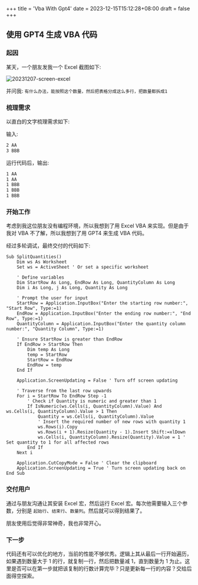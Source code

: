 +++
title = 'Vba With Gpt4'
date = 2023-12-15T15:12:28+08:00
draft = false
+++

## 使用 GPT4 生成 VBA 代码

### 起因

某天，一个朋友发我一个 Excel 截图如下:

![20231207-screen-excel](https://raw.githubusercontent.com/moqimoqidea/moqimoqidea.github.io/master/static/images/20231207-screen-excel.jpg)

并问我: `有什么办法，能按照这个数量，然后把表格分成这么多行，把数量都拆成1`

### 梳理需求

以直白的文字梳理需求如下:

输入:

```txt
2 AA
3 BBB
```

运行代码后，输出:

```txt
1 AA
1 AA
1 BBB
1 BBB
1 BBB
```

### 开始工作

考虑到我这位朋友没有编程环境，所以我想到了用 Excel VBA 来实现。但是由于我对 VBA 不了解，所以我想到了用 GPT4 来生成 VBA 代码。

经过多轮调试，最终交付的代码如下:

```vba
Sub SplitQuantities()
    Dim ws As Worksheet
    Set ws = ActiveSheet ' Or set a specific worksheet

    ' Define variables
    Dim StartRow As Long, EndRow As Long, QuantityColumn As Long
    Dim i As Long, j As Long, Quantity As Long

    ' Prompt the user for input
    StartRow = Application.InputBox("Enter the starting row number:", "Start Row", Type:=1)
    EndRow = Application.InputBox("Enter the ending row number:", "End Row", Type:=1)
    QuantityColumn = Application.InputBox("Enter the quantity column number:", "Quantity Column", Type:=1)

    ' Ensure StartRow is greater than EndRow
    If EndRow > StartRow Then
        Dim temp As Long
        temp = StartRow
        StartRow = EndRow
        EndRow = temp
    End If

    Application.ScreenUpdating = False ' Turn off screen updating

    ' Traverse from the last row upwards
    For i = StartRow To EndRow Step -1
        ' Check if Quantity is numeric and greater than 1
        If IsNumeric(ws.Cells(i, QuantityColumn).Value) And ws.Cells(i, QuantityColumn).Value > 1 Then
            Quantity = ws.Cells(i, QuantityColumn).Value
            ' Insert the required number of new rows with quantity 1
            ws.Rows(i).Copy
            ws.Rows(i + 1).Resize(Quantity - 1).Insert Shift:=xlDown
            ws.Cells(i, QuantityColumn).Resize(Quantity).Value = 1 ' Set quantity to 1 for all affected rows
        End If
    Next i

    Application.CutCopyMode = False ' Clear the clipboard
    Application.ScreenUpdating = True ' Turn screen updating back on
End Sub
```

### 交付用户

通过与朋友沟通让其安装 Excel 宏，然后运行 Excel 宏。每次他需要输入三个参数，分别是 `起始行`、`结束行`、`数量列`。然后就可以得到结果了。

朋友使用后觉得非常神奇，我也非常开心。

### 下一步

代码还有可以优化的地方，当前的性能不够优秀。逻辑上其从最后一行开始遍历，如果遇到数量大于 1 的行，就复制一行，然后把数量减 1，直到数量为 1 为止。这里是否可以在第一步就把该复制的行数计算完毕？只是更新每一行的内容？交给后面得空探索。
